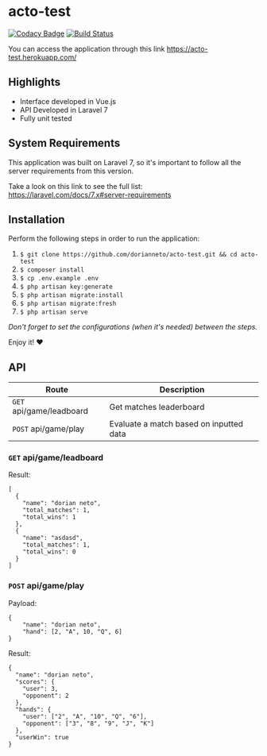 # acto-test
[![Codacy Badge](https://api.codacy.com/project/badge/Grade/7ca80d08811f46dd8a6943e4a6cbc1a4)](https://app.codacy.com/manual/dorianneto/acto-test?utm_source=github.com&utm_medium=referral&utm_content=dorianneto/acto-test&utm_campaign=Badge_Grade_Dashboard)
[![Build Status](https://travis-ci.org/dorianneto/acto-test.svg?branch=master)](https://travis-ci.org/dorianneto/acto-test)

You can access the application through this link https://acto-test.herokuapp.com/

## Highlights

* Interface developed in Vue.js
* API Developed in Laravel 7
* Fully unit tested

## System Requirements

This application was built on Laravel 7, so it's important to follow all the server requirements from this version.

Take a look on this link to see the full list: https://laravel.com/docs/7.x#server-requirements

## Installation

Perform the following steps in order to run the application:

1. `$ git clone https://github.com/dorianneto/acto-test.git && cd acto-test`
2. `$ composer install`
3. `$ cp .env.example .env`
4. `$ php artisan key:generate`
5. `$ php artisan migrate:install`
5. `$ php artisan migrate:fresh`
5. `$ php artisan serve`

*Don't forget to set the configurations (when it's needed) between the steps.*

Enjoy it! :heart:

## API

Route | Description
------|------------
`GET` api/game/leadboard | Get matches leaderboard
`POST` api/game/play | Evaluate a match based on inputted data

### `GET` api/game/leadboard

Result:
```
[
  {
    "name": "dorian neto",
    "total_matches": 1,
    "total_wins": 1
  },
  {
    "name": "asdasd",
    "total_matches": 1,
    "total_wins": 0
  }
]
```

### `POST` api/game/play

Payload:
```
{
	"name": "dorian neto",
	"hand": [2, "A", 10, "Q", 6]
}
```

Result:
```
{
  "name": "dorian neto",
  "scores": {
    "user": 3,
    "opponent": 2
  },
  "hands": {
    "user": ["2", "A", "10", "Q", "6"],
    "opponent": ["3", "8", "9", "J", "K"]
  },
  "userWin": true
}
```
